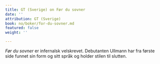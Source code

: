 ```yaml
---
title: GT (Sverige) on Før du sovner
date: ''
attribution: GT (Sverige)
book: no/boker/for-du-sovner.md
featured: false
weight: ''

---
```

_Før du sovner_ er infernalsk velskrevet. Debutanten Ullmann har fra første side funnet sin form og sitt språk og holder stilen til slutten.